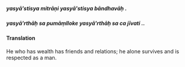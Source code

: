 ##### yasyā'stisya mitrāṇi yasyā'stisya bāndhavāḥ .
##### yasyā'rthāḥ sa pumāṃlloke yasyā'rthāḥ sa ca jīvati ..

#### Translation

He who has wealth has friends and relations; he alone survives and is respected as a man.